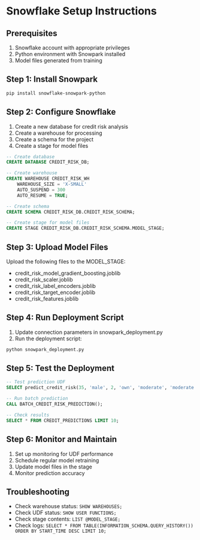 
# Snowflake Setup Instructions

## Prerequisites
1. Snowflake account with appropriate privileges
2. Python environment with Snowpark installed
3. Model files generated from training

## Step 1: Install Snowpark
```bash
pip install snowflake-snowpark-python
```

## Step 2: Configure Snowflake
1. Create a new database for credit risk analysis
2. Create a warehouse for processing
3. Create a schema for the project
4. Create a stage for model files

```sql
-- Create database
CREATE DATABASE CREDIT_RISK_DB;

-- Create warehouse
CREATE WAREHOUSE CREDIT_RISK_WH 
    WAREHOUSE_SIZE = 'X-SMALL'
    AUTO_SUSPEND = 300
    AUTO_RESUME = TRUE;

-- Create schema
CREATE SCHEMA CREDIT_RISK_DB.CREDIT_RISK_SCHEMA;

-- Create stage for model files
CREATE STAGE CREDIT_RISK_DB.CREDIT_RISK_SCHEMA.MODEL_STAGE;
```

## Step 3: Upload Model Files
Upload the following files to the MODEL_STAGE:
- credit_risk_model_gradient_boosting.joblib
- credit_risk_scaler.joblib
- credit_risk_label_encoders.joblib
- credit_risk_target_encoder.joblib
- credit_risk_features.joblib

## Step 4: Run Deployment Script
1. Update connection parameters in snowpark_deployment.py
2. Run the deployment script:
```bash
python snowpark_deployment.py
```

## Step 5: Test the Deployment
```sql
-- Test prediction UDF
SELECT predict_credit_risk(35, 'male', 2, 'own', 'moderate', 'moderate', 5000, 24, 'car');

-- Run batch prediction
CALL BATCH_CREDIT_RISK_PREDICTION();

-- Check results
SELECT * FROM CREDIT_PREDICTIONS LIMIT 10;
```

## Step 6: Monitor and Maintain
1. Set up monitoring for UDF performance
2. Schedule regular model retraining
3. Update model files in the stage
4. Monitor prediction accuracy

## Troubleshooting
- Check warehouse status: `SHOW WAREHOUSES;`
- Check UDF status: `SHOW USER FUNCTIONS;`
- Check stage contents: `LIST @MODEL_STAGE;`
- Check logs: `SELECT * FROM TABLE(INFORMATION_SCHEMA.QUERY_HISTORY()) ORDER BY START_TIME DESC LIMIT 10;`
